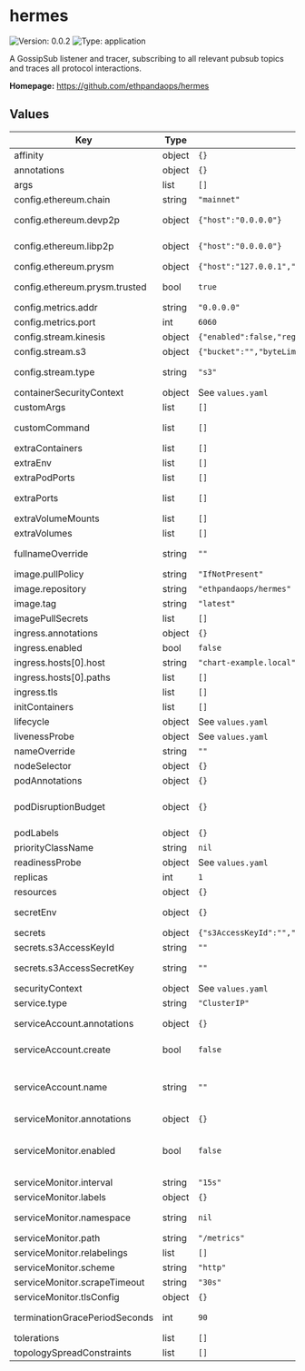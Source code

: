 
# hermes

![Version: 0.0.2](https://img.shields.io/badge/Version-0.0.2-informational?style=flat-square) ![Type: application](https://img.shields.io/badge/Type-application-informational?style=flat-square)

A GossipSub listener and tracer, subscribing to all relevant pubsub topics and traces all protocol interactions.

**Homepage:** <https://github.com/ethpandaops/hermes>

## Values

| Key | Type | Default | Description |
|-----|------|---------|-------------|
| affinity | object | `{}` | Affinity configuration for pods |
| annotations | object | `{}` | Annotations for the Deployment |
| args | list | `[]` | Command arguments |
| config.ethereum.chain | string | `"mainnet"` | Ethereum chain (mainnet, holesky, etc.) |
| config.ethereum.devp2p | object | `{"host":"0.0.0.0"}` | Which address devp2p (discv5) should bind to. |
| config.ethereum.libp2p | object | `{"host":"0.0.0.0"}` | Which address libp2p (discv5) should bind to. |
| config.ethereum.prysm | object | `{"host":"127.0.0.1","ports":{"grpc":4000,"http":5052},"trusted":true}` | Prysm host |
| config.ethereum.prysm.trusted | bool | `true` | If Prysm node is running on the same machine (localhost). |
| config.metrics.addr | string | `"0.0.0.0"` | Metrics host |
| config.metrics.port | int | `6060` | Metrics port |
| config.stream.kinesis | object | `{"enabled":false,"region":"","stream":""}` | Kinesis configuration |
| config.stream.s3 | object | `{"bucket":"","byteLimit":"25000000","enabled":true,"endpoint":"","flushInterval":"40s","flushers":12,"region":"","tag":""}` | S3 configuration |
| config.stream.type | string | `"s3"` | Stream type (kinesis, s3, callback, logger) |
| containerSecurityContext | object | See `values.yaml` | The security context for containers |
| customArgs | list | `[]` | Custom args for the hermes container |
| customCommand | list | `[]` | Command replacement for the hermes container |
| extraContainers | list | `[]` | Additional containers |
| extraEnv | list | `[]` | Additional env variables |
| extraPodPorts | list | `[]` | Extra Pod ports |
| extraPorts | list | `[]` | Additional ports. Useful when using extraContainers |
| extraVolumeMounts | list | `[]` | Additional volume mounts |
| extraVolumes | list | `[]` | Additional volumes |
| fullnameOverride | string | `""` | Overrides the chart's computed fullname |
| image.pullPolicy | string | `"IfNotPresent"` | hermes container pull policy |
| image.repository | string | `"ethpandaops/hermes"` | hermes container image repository |
| image.tag | string | `"latest"` | hermes container image tag |
| imagePullSecrets | list | `[]` | Image pull secrets for Docker images |
| ingress.annotations | object | `{}` | Annotations for Ingress |
| ingress.enabled | bool | `false` | Ingress resource for the HTTP API |
| ingress.hosts[0].host | string | `"chart-example.local"` |  |
| ingress.hosts[0].paths | list | `[]` |  |
| ingress.tls | list | `[]` | Ingress TLS |
| initContainers | list | `[]` | Additional init containers |
| lifecycle | object | See `values.yaml` | Lifecycle hooks |
| livenessProbe | object | See `values.yaml` | Liveness probe |
| nameOverride | string | `""` | Overrides the chart's name |
| nodeSelector | object | `{}` | Node selector for pods |
| podAnnotations | object | `{}` | Pod annotations |
| podDisruptionBudget | object | `{}` | Define the PodDisruptionBudget spec If not set then a PodDisruptionBudget will not be created |
| podLabels | object | `{}` | Pod labels |
| priorityClassName | string | `nil` | Pod priority class |
| readinessProbe | object | See `values.yaml` | Readiness probe |
| replicas | int | `1` | Number of replicas |
| resources | object | `{}` | Resource requests and limits |
| secretEnv | object | `{}` | Secret env variables injected via a created secret |
| secrets | object | `{"s3AccessKeyId":"","s3AccessSecretKey":""}` | Secrets configuration |
| secrets.s3AccessKeyId | string | `""` | S3 access key ID (required if using S3) |
| secrets.s3AccessSecretKey | string | `""` | S3 secret access key (required if using S3) |
| securityContext | object | See `values.yaml` | The security context for pods |
| service.type | string | `"ClusterIP"` | Service type |
| serviceAccount.annotations | object | `{}` | Annotations to add to the service account |
| serviceAccount.create | bool | `false` | Specifies whether a service account should be created |
| serviceAccount.name | string | `""` | The name of the service account to use. If not set and create is true, a name is generated using the fullname template |
| serviceMonitor.annotations | object | `{}` | Additional ServiceMonitor annotations |
| serviceMonitor.enabled | bool | `false` | If true, a ServiceMonitor CRD is created for a prometheus operator https://github.com/coreos/prometheus-operator |
| serviceMonitor.interval | string | `"15s"` | ServiceMonitor scrape interval |
| serviceMonitor.labels | object | `{}` | Additional ServiceMonitor labels |
| serviceMonitor.namespace | string | `nil` | Alternative namespace for ServiceMonitor |
| serviceMonitor.path | string | `"/metrics"` | Path to scrape |
| serviceMonitor.relabelings | list | `[]` | ServiceMonitor relabelings |
| serviceMonitor.scheme | string | `"http"` | ServiceMonitor scheme |
| serviceMonitor.scrapeTimeout | string | `"30s"` | ServiceMonitor scrape timeout |
| serviceMonitor.tlsConfig | object | `{}` | ServiceMonitor TLS configuration |
| terminationGracePeriodSeconds | int | `90` | How long to wait until the pod is forcefully terminated |
| tolerations | list | `[]` | Tolerations for pods |
| topologySpreadConstraints | list | `[]` | Topology Spread Constraints for pods |
